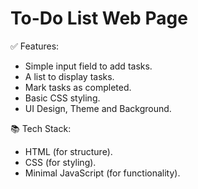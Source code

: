 # To-Do List Web Page

<p>✅ Features:</p>
<ul>
  <li>Simple input field to add tasks.</li>
  <li>A list to display tasks.</li>
  <li>Mark tasks as completed.</li>
  <li>Basic CSS styling.</li>
  <li>UI Design, Theme and Background.</li>
</ul>
<p>📚 Tech Stack:</p>
<ul>
  <li>HTML (for structure).</li>
  <li>CSS (for styling).</li>
  <li>Minimal JavaScript (for functionality).</li>
</ul>
